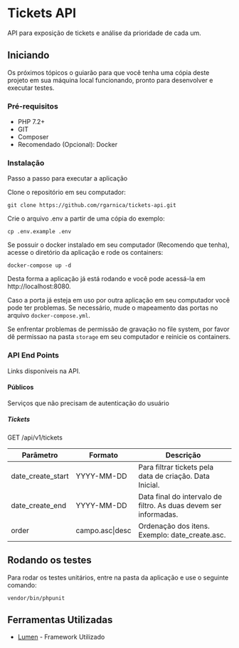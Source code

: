 # Tickets API

API para exposição de tickets e análise da prioridade de cada um.

## Iniciando

Os próximos tópicos o guiarão para que você tenha uma cópia deste projeto em sua máquina local funcionando, pronto para desenvolver e executar testes.

### Pré-requisitos

* PHP 7.2+
* GIT
* Composer
* Recomendado (Opcional): Docker

### Instalação

Passo a passo para executar a aplicação

Clone o repositório em seu computador:

```
git clone https://github.com/rgarnica/tickets-api.git
```

Crie o arquivo .env a partir de uma cópia do exemplo:

```
cp .env.example .env
```

Se possuir o docker instalado em seu computador (Recomendo que tenha), acesse o diretório da aplicação e rode os containers:

```
docker-compose up -d
```
Desta forma a aplicação já está rodando e você pode acessá-la em http://localhost:8080.

Caso a porta já esteja em uso por outra aplicação em seu computador você pode ter problemas. Se necessário, mude o mapeamento das portas no arquivo `docker-compose.yml`.

Se enfrentar problemas de permissão de gravação no file system, por favor dê permissao na pasta `storage` em seu computador e reinicie os containers.

### API End Points
Links disponíveis na API.
#### Públicos
Serviços que não precisam de autenticação do usuário
##### Tickets
GET /api/v1/tickets

Parâmetro         | Formato         | Descrição
----------------- | --------------- | -------------------------------------------------------
date_create_start | YYYY-MM-DD      | Para filtrar tickets pela data de criação. Data Inicial.
date_create_end   | YYYY-MM-DD      | Data final do intervalo de filtro. As duas devem ser informadas.
order             | campo.asc\|desc | Ordenação dos itens. Exemplo: date_create.asc.

## Rodando os testes

Para rodar os testes unitários, entre na pasta da aplicação e use o seguinte comando:
```
vendor/bin/phpunit
```

## Ferramentas Utilizadas

* [Lumen](https://lumen.laravel.com/docs/5.7) - Framework Utilizado
